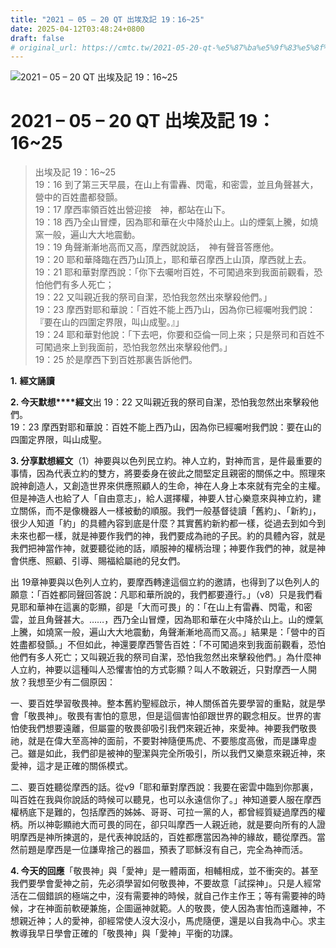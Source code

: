 ```yaml
---
title: "2021 – 05 – 20 QT 出埃及記 19：16~25"
date: 2025-04-12T03:48:24+0800
draft: false
# original_url: https://cmtc.tw/2021-05-20-qt-%e5%87%ba%e5%9f%83%e5%8f%8a%e8%a8%98-19%ef%bc%9a1625
---
```


![2021 – 05 – 20 QT 出埃及記 19：16~25](/images/qt.jpg   "2021 – 05 – 20 QT 出埃及記 19：16~25")

# 2021 – 05 – 20 QT 出埃及記 19：16~25

> 出埃及記 19：16~25  
> 19：16 到了第三天早晨，在山上有雷轟、閃電，和密雲，並且角聲甚大，營中的百姓盡都發顫。  
> 19：17 摩西率領百姓出營迎接　神，都站在山下。  
> 19：18 西乃全山冒煙，因為耶和華在火中降於山上。山的煙氣上騰，如燒窯一般，遍山大大地震動。  
> 19：19 角聲漸漸地高而又高，摩西就說話，　神有聲音答應他。  
> 19：20 耶和華降臨在西乃山頂上，耶和華召摩西上山頂，摩西就上去。  
> 19：21 耶和華對摩西說：「你下去囑咐百姓，不可闖過來到我面前觀看，恐怕他們有多人死亡；  
> 19：22 又叫親近我的祭司自潔，恐怕我忽然出來擊殺他們。」  
> 19：23 摩西對耶和華說：「百姓不能上西乃山，因為你已經囑咐我們說：『要在山的四圍定界限，叫山成聖。』」  
> 19：24 耶和華對他說：「下去吧，你要和亞倫一同上來；只是祭司和百姓不可闖過來上到我面前，恐怕我忽然出來擊殺他們。」  
> 19：25 於是摩西下到百姓那裏告訴他們。

**1.** **經文誦讀**

**2. 今天默想****經文**出 19：22 又叫親近我的祭司自潔，恐怕我忽然出來擊殺他們。  
19：23 摩西對耶和華說：百姓不能上西乃山，因為你已經囑咐我們說：要在山的四圍定界限，叫山成聖。

**3. 分享默想經文**（1）神要與以色列民立約。神人立約，對神而言，是件最重要的事情，因為代表立約的雙方，將要委身在彼此之間堅定且親密的關係之中。照理來說神創造人，又創造世界來供應照顧人的生命，神在人身上本來就有完全的主權。但是神造人也給了人「自由意志」，給人選擇權，神要人甘心樂意來與神立約，建立關係，而不是像機器人一樣被動的順服。我們一般基督徒讀「舊約」、「新約」，很少人知道「約」的具體內容到底是什麼？其實舊約新約都一樣，從過去到如今到未來也都一樣，就是神要作我們的神，我們要成為祂的子民。約的具體內容，就是我們把神當作神，就要聽從祂的話，順服神的權柄治理；神要作我們的神，就是神會供應、照顧、引導、賜福給屬祂的兒女們。

出 19章神要與以色列人立約，要摩西轉達這個立約的邀請，也得到了以色列人的願意：「百姓都同聲回答說：凡耶和華所說的，我們都要遵行。」（v8）只是我們看見耶和華神在這裏的彰顯，卻是「大而可畏」的：「在山上有雷轟、閃電，和密雲，並且角聲甚大。……，西乃全山冒煙，因為耶和華在火中降於山上。山的煙氣上騰，如燒窯一般，遍山大大地震動，角聲漸漸地高而又高。」結果是：「營中的百姓盡都發顫。」不但如此，神還要摩西警告百姓：「不可闖過來到我面前觀看，恐怕他們有多人死亡；又叫親近我的祭司自潔，恐怕我忽然出來擊殺他們。」為什麼神人立約，神要以這種叫人恐懼害怕的方式彰顯？叫人不敢親近，只對摩西一人開放？我想至少有二個原因：

一、要百姓學習敬畏神。整本舊約聖經啟示，神人關係首先要學習的重點，就是學會「敬畏神」。敬畏有害怕的意思，但是這個害怕卻跟世界的觀念相反。世界的害怕使我們想要遠離，但屬靈的敬畏卻吸引我們來親近神，來愛神。神要我們敬畏祂，就是在偉大至高神的面前，不要對神隨便馬虎、不要態度高傲，而是謙卑虛己。雖是如此，我們卻是被神的聖潔與完全所吸引，所以我們又樂意來親近神，來愛神，這才是正確的關係模式。

二、要百姓聽從摩西的話。從v9「耶和華對摩西說：我要在密雲中臨到你那裏，叫百姓在我與你說話的時候可以聽見，也可以永遠信你了。」神知道要人服在摩西權柄底下是難的，包括摩西的姊姊、哥哥、可拉一黨的人，都曾經質疑過摩西的權柄。所以神彰顯祂大而可畏的同在，卻只叫摩西一人親近祂，就是要向所有的人證明摩西是神所揀選的，是代表神說話的，百姓都應當因為神的緣故，聽從摩西。當然前題是摩西是一位謙卑捨己的器皿，預表了耶穌沒有自己，完全為神而活。

**4. 今天的回應**「敬畏神」與「愛神」是一體兩面，相輔相成，並不衝突的。甚至我們要學會愛神之前，先必須學習如何敬畏神，不要故意「試探神」。只是人經常活在二個錯誤的極端之中，沒有需要神的時候，就自己作主作王；等有需要神的時候，才在神面前軟硬兼施，企圖逼神就範。人的敬畏，使人因為害怕而遠離神，不想親近神；人的愛神，卻經常使人沒大沒小，馬虎隨便，還是以自我為中心。求主教導我早日學會正確的「敬畏神」與「愛神」平衡的功課。
